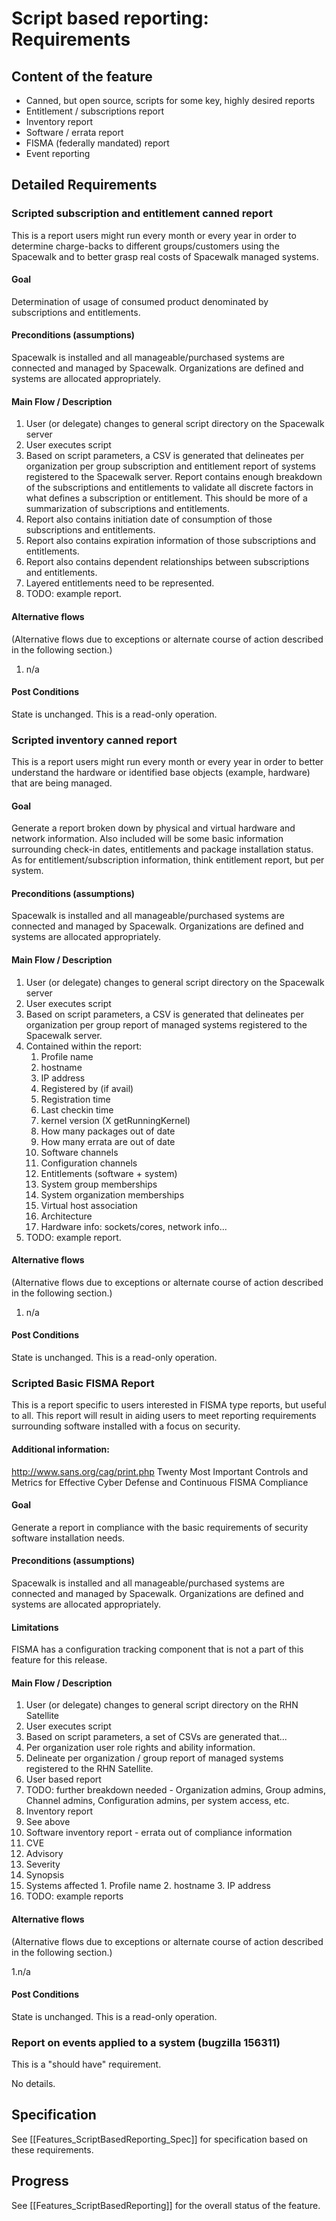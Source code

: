 # Script based reporting: Requirements

## Content of the feature




 * Canned, but open source, scripts for some key, highly desired reports
 * Entitlement / subscriptions report
 * Inventory report
 * Software / errata report
 * FISMA (federally mandated) report
 * Event reporting
## Detailed Requirements

### Scripted subscription and entitlement canned report




This is a report users might run every month or every year in order to determine charge-backs to different groups/customers using the Spacewalk and to better grasp real costs of Spacewalk managed systems.
#### Goal



Determination of usage of consumed product denominated by subscriptions and entitlements.
#### Preconditions (assumptions)



Spacewalk is installed and all manageable/purchased systems are connected and managed by Spacewalk. Organizations are defined and systems are allocated appropriately.
#### Main Flow / Description



 1. User (or delegate) changes to general script directory on the Spacewalk server
 2. User executes script
 3. Based on script parameters, a CSV is generated that delineates per organization per group subscription and entitlement report of systems registered to the Spacewalk server. Report contains enough breakdown of the subscriptions and entitlements to validate all discrete factors in what defines a subscription or entitlement. This should be more of a summarization of subscriptions and entitlements.
 4. Report also contains initiation date of consumption of those subscriptions and entitlements.
 5. Report also contains expiration information of those subscriptions and entitlements.
 6. Report also contains dependent relationships between subscriptions and entitlements.
 7. Layered entitlements need to be represented.
 8. TODO: example report.
#### Alternative flows

(Alternative flows due to exceptions or alternate course of action described in the following section.)


 1. n/a
#### Post Conditions



State is unchanged. This is a read-only operation.
### Scripted inventory canned report



This is a report users might run every month or every year in order to better understand the hardware or identified base objects (example, hardware) that are being managed.
#### Goal



Generate a report broken down by physical and virtual hardware and network information. Also included will be some basic information surrounding check-in dates, entitlements and package installation status. As for entitlement/subscription information, think entitlement report, but per system.
#### Preconditions (assumptions)



Spacewalk is installed and all manageable/purchased systems are connected and managed by Spacewalk. Organizations are defined and systems are allocated appropriately.
#### Main Flow / Description



 1. User (or delegate) changes to general script directory on the Spacewalk server
 2. User executes script
 3. Based on script parameters, a CSV is generated that delineates per organization per group report of managed systems registered to the Spacewalk server.
 4. Contained within the report:
    1. Profile name
    2. hostname
    3. IP address
    4. Registered by (if avail)
    5. Registration time
    6. Last checkin time
    7. kernel version (X getRunningKernel)
    8. How many packages out of date
    9. How many errata are out of date
    10. Software channels
    11. Configuration channels
    12. Entitlements (software + system)
    13. System group memberships
    14. System organization memberships
    15. Virtual host association
    16. Architecture 
    17. Hardware info: sockets/cores, network info...
 5. TODO: example report.
#### Alternative flows



(Alternative flows due to exceptions or alternate course of action described in the following section.)

 1. n/a
#### Post Conditions



State is unchanged. This is a read-only operation.
### Scripted Basic FISMA Report



This is a report specific to users interested in FISMA type reports, but useful to all. This report will result in aiding users to meet reporting requirements surrounding software installed with a focus on security.
#### Additional information:



http://www.sans.org/cag/print.php
Twenty Most Important Controls and Metrics for Effective Cyber Defense and Continuous FISMA Compliance
#### Goal



Generate a report in compliance with the basic requirements of security software installation needs.
#### Preconditions (assumptions)



Spacewalk is installed and all manageable/purchased systems are connected and managed by Spacewalk. Organizations are defined and systems are allocated appropriately.
#### Limitations



FISMA has a configuration tracking component that is not a part of this feature for this release.
#### Main Flow / Description



 1. User (or delegate) changes to general script directory on the RHN Satellite
 2. User executes script
 3. Based on script parameters, a set of CSVs are generated that...
   1. Per organization user role rights and ability information.
   2. Delineate per organization / group report of managed systems registered to the RHN Satellite.
 4. User based report
   1. TODO: further breakdown needed - Organization admins, Group admins, Channel admins, Configuration admins, per system access, etc.
 5. Inventory report
   1. See above
 6. Software inventory report - errata out of compliance information
   1. CVE
   2. Advisory
   3. Severity
   4. Synopsis
   5. Systems affected
     1. Profile name
     2. hostname
     3. IP address
 7. TODO: example reports
#### Alternative flows



(Alternative flows due to exceptions or alternate course of action described in the following section.)

1.n/a
#### Post Conditions



State is unchanged. This is a read-only operation.
### Report on events applied to a system (bugzilla 156311)



This is a "should have" requirement.

No details.
## Specification



See [[Features_ScriptBasedReporting_Spec]] for specification based on these requirements.
## Progress



See [[Features_ScriptBasedReporting]] for the overall status of the feature.

